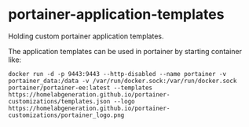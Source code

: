 # portainer-application-templates

Holding custom portainer application templates.

The application templates can be used in portainer by starting container like: 

```
docker run -d -p 9443:9443 --http-disabled --name portainer -v portainer_data:/data -v /var/run/docker.sock:/var/run/docker.sock portainer/portainer-ee:latest --templates https://homelabgeneration.github.io/portainer-customizations/templates.json --logo https://homelabgeneration.github.io/portainer-customizations/portainer_logo.png
```


